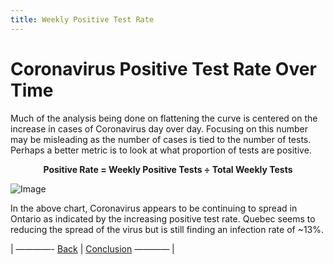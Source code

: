 ```yaml
---
title: Weekly Positive Test Rate
---
```

# Coronavirus Positive Test Rate Over Time

Much of the analysis being done on flattening the curve is centered on the increase in cases of Coronavirus day over day. Focusing on this number may be misleading as the number of cases is tied to the number of tests. Perhaps a better metric is to look at what proportion of tests are positive.  
 

<p align="center"><b>Positive Rate = Weekly Positive Tests &divide; Total Weekly Tests</b></p>
 

![Image](https://acarmichael20.github.io/Canada-Covid-Testing/WeeklyHitRate.png)

In the above chart, Coronavirus appears to be continuing to spread in Ontario as indicated by the increasing positive test rate. Quebec seems to reducing the spread of the virus but is still finding an infection rate of ~13%.




<p>| ————-
<a href="https://acarmichael20.github.io/Canada-Covid-Testing/page3.html">Back</a> | <a href="https://acarmichael20.github.io/Canada-Covid-Testing/page5.html">Conclusion</a>
———— |</p>
